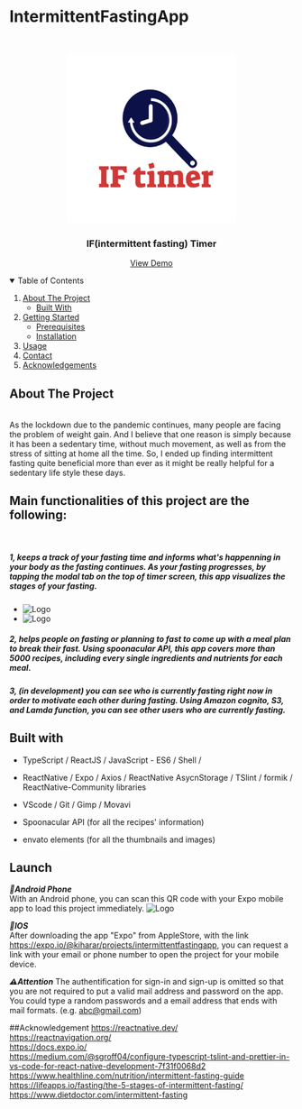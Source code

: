 # IntermittentFastingApp

<!-- PROJECT LOGO -->
<br />
<p align="center">
  <a>
    <img src="./src/images/IFLogo.png" alt="Logo" width="300" height="300">
  </a>

  <h3 align="center">IF(intermittent fasting) Timer</h3>

 <p align="center">
    <a href="https://expo.io/@kiharar/projects/intermittentfastingapp">View Demo</a>
 </p>

<!-- TABLE OF CONTENTS -->
<details open="open">
  <summary>Table of Contents</summary>
  <ol>
    <li>
      <a href="#about-the-project">About The Project</a>
      <ul>
        <li><a href="#built-with">Built With</a></li>
      </ul>
    </li>
    <li>
      <a href="#getting-started">Getting Started</a>
      <ul>
        <li><a href="#prerequisites">Prerequisites</a></li>
        <li><a href="#installation">Installation</a></li>
      </ul>
    </li>
    <li><a href="#usage">Usage</a></li>
    <li><a href="#contact">Contact</a></li>
    <li><a href="#acknowledgements">Acknowledgements</a></li>
  </ol>
</details>

<!-- ABOUT THE PROJECT -->
## About The Project
<br/>
As the lockdown due to the pandemic continues, many people are facing the problem of weight gain. And I believe that one reason is simply 
because it has been a sedentary time, without much movement, as well as from the stress of sitting at home all the time.
So, I ended up finding intermittent fasting quite beneficial more than ever as it might be really helpful for a sedentary life style these days. 

<br/>
<h2>Main functionalities of this project are the following: </h2>
<br/>

<h5>1, keeps a track of your fasting time and informs what's happenning in your body as the fasting continues. As your fasting progresses, by tapping the modal tab on the top of timer screen, this app visualizes the stages of your fasting. 
</h5>
<ul style="justify-content: space-around;">
  <li><img src="./src/images/README.PICS/gif4.gif" alt="Logo" width="170" height="380" ></li>
  <li><img src="./src/images/README.PICS/gif4.gif" alt="Logo" width="170" height="380" ></li>

</ul>

<h5>2,  helps people on fasting or planning to fast to come up with a meal plan to break their fast.
Using spoonacular API, this app covers more than 5000 recipes, including every single ingredients and nutrients for each meal. 
</h5>


<h5>3,  (in development) you can see who is currently fasting right now in order to motivate each other during fasting. 
Using Amazon cognito, S3, and Lamda function, you can see other users who are currently fasting. 
</h5>



## Built with 
 - TypeScript / ReactJS / JavaScript - ES6 / Shell /
 - ReactNative / Expo / Axios / ReactNative AsycnStorage / TSlint / formik / ReactNative-Community libraries 
 - VScode / Git / Gimp / Movavi 
 
 - Spoonacular API (for all the recipes' information)
 - envato elements (for all the thumbnails and images)


## Launch

***:iphone:Android Phone*** 
<br/>
  With an Android phone, you can scan this QR code with your Expo mobile app to load this project immediately.
  <img src="QR CODE GOES HERE" alt="Logo" width="100" height="100">

***:iphone:IOS*** 
<br/>
  After downloading the app "Expo" from AppleStore, with the link https://expo.io/@kiharar/projects/intermittentfastingapp, you can request a link with your email or phone number to open the project for your mobile device.
  
***:warning:Attention***
The authentification for sign-in and sign-up is omitted so that you are not required to put a valid mail address and password on the app. 
You could type a random passwords and a email address that ends with mail formats. (e.g. abc@gmail.com)


##Acknowledgement
https://reactnative.dev/ <br/>
https://reactnavigation.org/ <br/>
https://docs.expo.io/<br/>
https://medium.com/@sgroff04/configure-typescript-tslint-and-prettier-in-vs-code-for-react-native-development-7f31f0068d2<br/>
https://www.healthline.com/nutrition/intermittent-fasting-guide<br/>
https://lifeapps.io/fasting/the-5-stages-of-intermittent-fasting/<br/>
https://www.dietdoctor.com/intermittent-fasting<br/>
